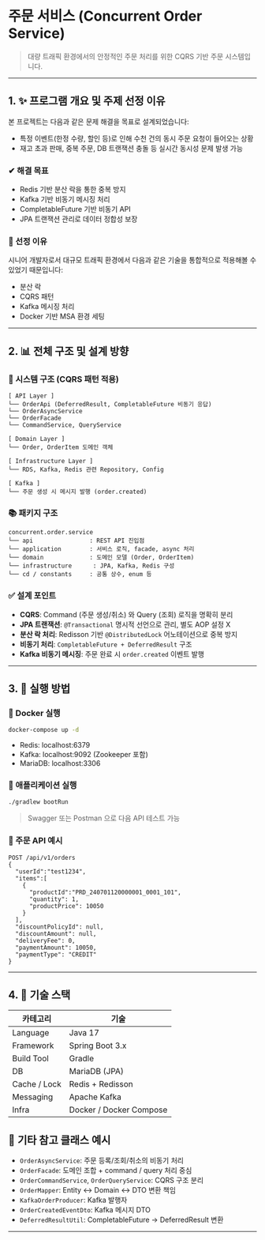 # 주문 서비스 (Concurrent Order Service)

> 대량 트래픽 환경에서의 안정적인 주문 처리를 위한 CQRS 기반 주문 시스템입니다.

---

## 1. ✨ 프로그램 개요 및 주제 선정 이유

본 프로젝트는 다음과 같은 문제 해결을 목표로 설계되었습니다:

* 특정 이벤트(한정 수량, 할인 등)로 인해 수천 건의 동시 주문 요청이 들어오는 상황
* 재고 초과 판매, 중복 주문, DB 트랜잭션 충돌 등 실시간 동시성 문제 발생 가능

### ✔ 해결 목표

* Redis 기반 분산 락을 통한 중복 방지
* Kafka 기반 비동기 메시징 처리
* CompletableFuture 기반 비동기 API
* JPA 트랜잭션 관리로 데이터 정합성 보장

### 🌟 선정 이유

시니어 개발자로서 대규모 트래픽 환경에서 다음과 같은 기술을 통합적으로 적용해볼 수 있었기 때문입니다:

* 분산 락
* CQRS 패턴
* Kafka 메시징 처리
* Docker 기반 MSA 환경 세팅

---

## 2. 📊 전체 구조 및 설계 방향

### 🔹 시스템 구조 (CQRS 패턴 적용)

```
[ API Layer ]
└── OrderApi (DeferredResult, CompletableFuture 비동기 응답)
└── OrderAsyncService
└── OrderFacade
└── CommandService, QueryService

[ Domain Layer ]
└── Order, OrderItem 도메인 객체

[ Infrastructure Layer ]
└── RDS, Kafka, Redis 관련 Repository, Config

[ Kafka ]
└── 주문 생성 시 메시지 발행 (order.created)
```

### 📚 패키지 구조

```
concurrent.order.service
└── api                : REST API 진입점
└── application        : 서비스 로직, facade, async 처리
└── domain             : 도메인 모델 (Order, OrderItem)
└── infrastructure      : JPA, Kafka, Redis 구성
└── cd / constants     : 공통 상수, enum 등
```

### ✅ 설계 포인트

* **CQRS**: Command (주문 생성/취소) 와 Query (조회) 로직을 명확히 분리
* **JPA 트랜잭션**: `@Transactional` 명시적 선언으로 관리, 별도 AOP 설정 X
* **분산 락 처리**: Redisson 기반 `@DistributedLock` 어노테이션으로 중복 방지
* **비동기 처리**: `CompletableFuture + DeferredResult` 구조
* **Kafka 비동기 메시징**: 주문 완료 시 `order.created` 이벤트 발행

---

## 3. 🚀 실행 방법

### 🚚 Docker 실행

```bash
docker-compose up -d
```

* Redis: localhost:6379
* Kafka: localhost:9092 (Zookeeper 포함)
* MariaDB: localhost:3306

### 📆 애플리케이션 실행

```bash
./gradlew bootRun
```

> Swagger 또는 Postman 으로 다음 API 테스트 가능

### 🔧 주문 API 예시

```http
POST /api/v1/orders
{
  "userId":"test1234",
  "items":[
    {
      "productId":"PRD_240701120000001_0001_101",
      "quantity": 1,
      "productPrice": 10050
    }
  ],
  "discountPolicyId": null,
  "discountAmount": null,
  "deliveryFee": 0,
  "paymentAmount": 10050,
  "paymentType": "CREDIT"
}
```

---

## 4. 🧬 기술 스택

| 카테고리         | 기술                      |
| ------------ | ----------------------- |
| Language     | Java 17                 |
| Framework    | Spring Boot 3.x         |
| Build Tool   | Gradle                  |
| DB           | MariaDB (JPA)           |
| Cache / Lock | Redis + Redisson        |
| Messaging    | Apache Kafka            |
| Infra        | Docker / Docker Compose |

## 🔹 기타 참고 클래스 예시

* `OrderAsyncService`: 주문 등록/조회/취소의 비동기 처리
* `OrderFacade`: 도메인 조합 + command / query 처리 중심
* `OrderCommandService`, `OrderQueryService`: CQRS 구조 분리
* `OrderMapper`: Entity ↔ Domain ↔ DTO 변환 책임
* `KafkaOrderProducer`: Kafka 발행자
* `OrderCreatedEventDto`: Kafka 메시지 DTO
* `DeferredResultUtil`: CompletableFuture → DeferredResult 변환

---